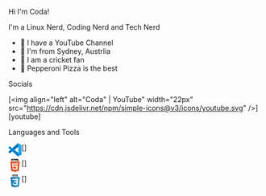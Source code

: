 Hi I'm Coda! 

I'm a Linux Nerd, Coding Nerd and Tech Nerd

 - 🎥 I have a YouTube Channel
 - 🦘 I'm from Sydney, Austrlia
 - 🏏 I am a cricket fan
 - 🍕 Pepperoni Pizza is the best

Socials

[<img align="left" alt="Coda" | YouTube" width="22px" src="https://cdn.jsdelivr.net/npm/simple-icons@v3/icons/youtube.svg" />][youtube]
  
Languages and Tools
  
  [<img align="left" alt="Visual Studio Code" width="26px" src="https://raw.githubusercontent.com/github/explore/80688e429a7d4ef2fca1e82350fe8e3517d3494d/topics/visual-studio-code/visual-studio-code.png" />]
  
  [<img align="left" alt="HTML5" width="26px" src="https://raw.githubusercontent.com/github/explore/80688e429a7d4ef2fca1e82350fe8e3517d3494d/topics/html/html.png" />]
  
  [<img align="left" alt="CSS3" width="26px" src="https://raw.githubusercontent.com/github/explore/80688e429a7d4ef2fca1e82350fe8e3517d3494d/topics/css/css.png" />]
  
 
